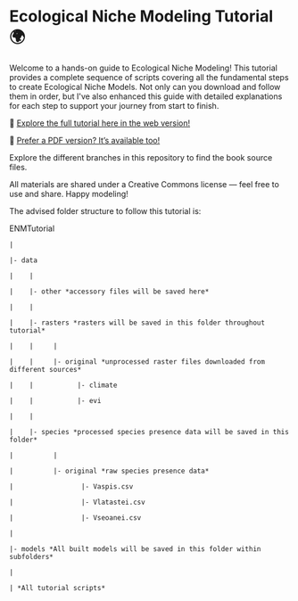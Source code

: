 # Ecological Niche Modeling Tutorial 🌍

Welcome to a hands-on guide to Ecological Niche Modeling! This tutorial provides a complete sequence of scripts covering all the fundamental steps to create Ecological Niche Models. Not only can you download and follow them in order, but I've also enhanced this guide with detailed explanations for each step to support your journey from start to finish.

🔗 [Explore the full tutorial here in the web version!](https://ENMTutorial.github.io)

📄 [Prefer a PDF version? It’s available too!]()

Explore the different branches in this repository to find the book source files.

All materials are shared under a Creative Commons license — feel free to use and share. Happy modeling!

The advised folder structure to follow this tutorial is:

ENMTutorial

    |

    |- data

    |    |

    |    |- other *accessory files will be saved here*

    |    |

    |    |- rasters *rasters will be saved in this folder throughout tutorial*

    |    |     |

    |    |     |- original *unprocessed raster files downloaded from different sources* 

    |    |           |- climate

    |    |           |- evi

    |    |

    |    |- species *processed species presence data will be saved in this folder*

    |          |

    |          |- original *raw species presence data*

    |                 |- Vaspis.csv

    |                 |- Vlatastei.csv

    |                 |- Vseoanei.csv

    | 

    |- models *All built models will be saved in this folder within subfolders*

    |

    | *All tutorial scripts*

